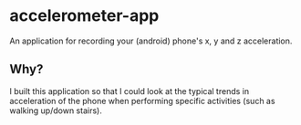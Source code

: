 accelerometer-app
=================

An application for recording your (android) phone's x, y and z acceleration.


## Why?

I built this application so that I could look at the typical trends in acceleration of the phone when performing specific activities (such as walking up/down stairs).
